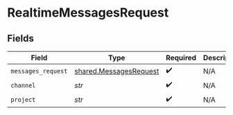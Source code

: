 # RealtimeMessagesRequest


## Fields

| Field                                                            | Type                                                             | Required                                                         | Description                                                      |
| ---------------------------------------------------------------- | ---------------------------------------------------------------- | ---------------------------------------------------------------- | ---------------------------------------------------------------- |
| `messages_request`                                               | [shared.MessagesRequest](../../models/shared/messagesrequest.md) | :heavy_check_mark:                                               | N/A                                                              |
| `channel`                                                        | *str*                                                            | :heavy_check_mark:                                               | N/A                                                              |
| `project`                                                        | *str*                                                            | :heavy_check_mark:                                               | N/A                                                              |